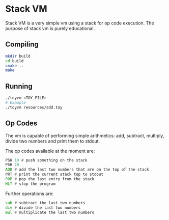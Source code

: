 # Stack VM

Stack VM is a very simple vm using a stack for op code execution. The purpose of stack vm is purely educational.

## Compiling

```bash
mkdir build
cd build
cmake ..
make
```

## Running

```bash
./toyvm <TOY_FILE>
# Example
./toyvm resources/add.toy
```

## Op Codes
The vm is capable of performing simple arithmetics: add, subtract, multiply, divide two numbers and print them to stdout.

The op codes available at the moment are:
```asm
PSH 10 # push something on the stack
PSH 20
ADD # add the last two numbers that are on the top of the stack
PRT # print the current stack top to stdout
POP # pop the last entry from the stack
HLT # stop the program
```
Further operations are:
```asm
sub # subtract the last two numbers
div # divide the last two numbers
mul # multiplicate the last two numbers
```